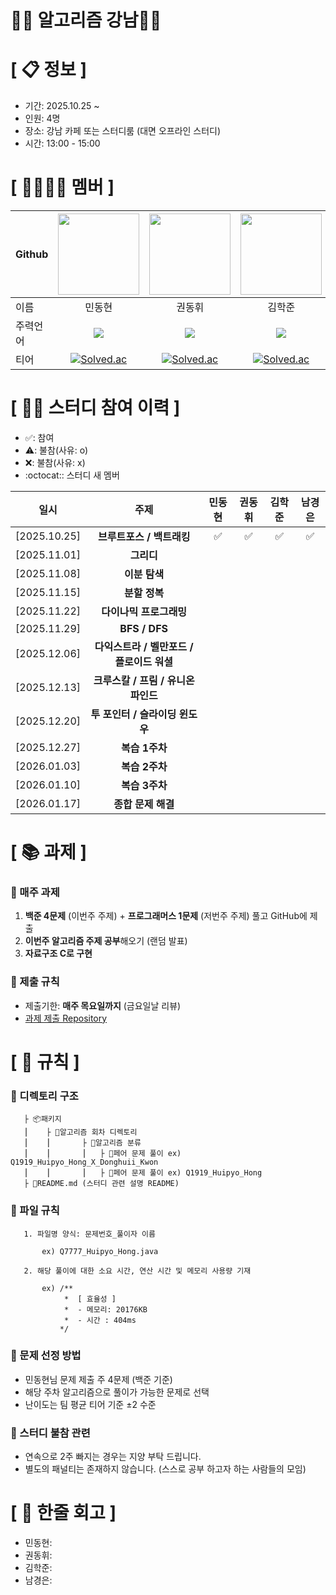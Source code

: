 # 👩‍💻 **알고리즘 강남🧑‍💻**

# **[ 📋 정보 ]**

- 기간: 2025.10.25 ~ 
- 인원: 4명
- 장소: 강남 카페 또는 스터디룸 (대면 오프라인 스터디)
- 시간: 13:00 - 15:00
  
# **[ 👨‍👨‍👧‍👦 ‍멤버 ]**
|Github|[<img src="https://avatars.githubusercontent.com/mindongmindong" width="130px;" style="max-width: 100%;">](https://github.com/mindongmindong)|[<img src="https://avatars.githubusercontent.com/ARProxy" width="130px;" style="max-width: 100%;">](https://github.com/ARProxy)|[<img src="https://avatars.githubusercontent.com/PUPAO" width="130px;" style="max-width: 100%;">](https://github.com/PUPAO)|[<img src="https://avatars.githubusercontent.com/Nam-eun" width="130px;" style="max-width: 100%;">](https://github.com/Nam-eun)|
|---|:---:|:---:|:---:|:---:|
|이름|민동현|권동휘|김학준|남경은|
|주력언어|<span><img src="https://img.shields.io/badge/Java-007396.svg?&style=for-the-badge&logo=Kotlin&logoColor=white"/></span>|<span><img src="https://img.shields.io/badge/Java-007396.svg?&style=for-the-badge&logo=Java&logoColor=white"/></span>|<span><img src="https://img.shields.io/badge/Java-007396.svg?&style=for-the-badge&logo=Java&logoColor=white"/></span>|<span><img src="https://img.shields.io/badge/Java-007396.svg?&style=for-the-badge&logo=Java&logoColor=white"/></span>|
|티어| [![Solved.ac](http://mazassumnida.wtf/api/mini/generate_badge?boj=dcmin123)](https://solved.ac/dcmin123)|[![Solved.ac](http://mazassumnida.wtf/api/mini/generate_badge?boj=tnqlsdld1)](https://solved.ac/tnqlsdld1)|[![Solved.ac](http://mazassumnida.wtf/api/mini/generate_badge?boj=asdf0127)](https://solved.ac/asdf0127)|[![Solved.ac](http://mazassumnida.wtf/api/mini/generate_badge?boj=eun1214)](https://solved.ac/eun1214)|

# **[ 👩‍💻 ‍스터디 참여 이력 ]**

- ✅: 참여
- ⚠️: 불참(사유: o)
- ❌: 불참(사유: x)
- :octocat:: 스터디 새 멤버

|일시|주제|민동현|권동휘|김학준|남경은|
|---|:---:|:---:|:---:|:---:|:---:|
|[2025.10.25]|**브루트포스 / 백트래킹**|✅|✅|✅|✅|
|[2025.11.01]|**그리디**||||
|[2025.11.08]|**이분 탐색**||||
|[2025.11.15]|**분할 정복**||||
|[2025.11.22]|**다이나믹 프로그래밍**||||
|[2025.11.29]|**BFS / DFS**||||
|[2025.12.06]|**다익스트라 / 벨만포드 / 플로이드 워셜**||||
|[2025.12.13]|**크루스칼 / 프림 / 유니온 파인드**||||
|[2025.12.20]|**투 포인터 / 슬라이딩 윈도우**||||
|[2025.12.27]|**복습 1주차**||||
|[2026.01.03]|**복습 2주차**||||
|[2026.01.10]|**복습 3주차**||||
|[2026.01.17]|**종합 문제 해결**||||

# **[ 📚 ‍과제 ]**

### **📌 매주 과제**
1. **백준 4문제** (이번주 주제) + **프로그래머스 1문제** (저번주 주제) 풀고 GitHub에 제출
2. **이번주 알고리즘 주제 공부**해오기 (랜덤 발표)
3. **자료구조 C로 구현**

### **📌 제출 규칙**
- 제출기한: **매주 목요일까지** (금요일날 리뷰)
- [과제 제출 Repository](https://github.com/Algorithm-Study-8/cote)

# **[ 🚫 규칙 ]**

### **📌 디렉토리 구조**

       ├ 📦패키지
       ⎮    ├ 📁알고리즘 회차 디렉토리
       ⎮    ⎮       ├ 📁알고리즘 분류
       ⎮    ⎮       ⎮   ├ 📃페어 문제 풀이 ex) Q1919_Huipyo_Hong_X_Donghuii_Kwon
       ⎮    ⎮       ⎮   ├ 📃페어 문제 풀이 ex) Q1919_Huipyo_Hong
       ├ 📝README.md (스터디 관련 설명 README)

### **📌 파일 규칙**

       1. 파일명 양식: 문제번호_풀이자 이름
   
           ex) Q7777_Huipyo_Hong.java

       2. 해당 풀이에 대한 소요 시간, 연산 시간 및 메모리 사용량 기재
           
           ex) /**
                *  [ 효율성 ]
                *  - 메모리: 20176KB
                *  - 시간 : 404ms
               */

### **📌 문제 선정 방법**
- 민동현님 문제 제출 주 4문제 (백준 기준)
- 해당 주차 알고리즘으로 풀이가 가능한 문제로 선택
- 난이도는 팀 평균 티어 기준 ±2 수준

### **📌 스터디 불참 관련**
- 연속으로 2주 빠지는 경우는 지양 부탁 드립니다.
- 별도의 패널티는 존재하지 않습니다. (스스로 공부 하고자 하는 사람들의 모임)

# **[ 📍 한줄 회고 ]**

- 민동현:
- 권동휘:
- 김학준:
- 남경은:
